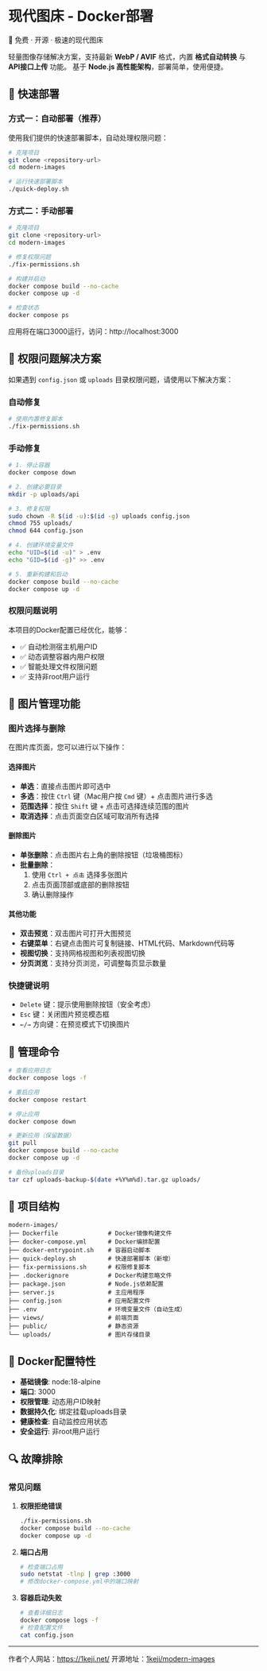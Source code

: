 # 现代图床 - Docker部署

🚀 免费 · 开源 · 极速的现代图床

轻量图像存储解决方案，支持最新 **WebP / AVIF** 格式，内置 **格式自动转换** 与 **API接口上传** 功能。
基于 **Node.js 高性能架构**，部署简单，使用便捷。

## 🚀 快速部署

### 方式一：自动部署（推荐）

使用我们提供的快速部署脚本，自动处理权限问题：

```bash
# 克隆项目
git clone <repository-url>
cd modern-images

# 运行快速部署脚本
./quick-deploy.sh
```

### 方式二：手动部署

```bash
# 克隆项目
git clone <repository-url>
cd modern-images

# 修复权限问题
./fix-permissions.sh

# 构建并启动
docker compose build --no-cache
docker compose up -d

# 检查状态
docker compose ps
```

应用将在端口3000运行，访问：http://localhost:3000

## 🔧 权限问题解决方案

如果遇到 `config.json` 或 `uploads` 目录权限问题，请使用以下解决方案：

### 自动修复

```bash
# 使用内置修复脚本
./fix-permissions.sh
```

### 手动修复

```bash
# 1. 停止容器
docker compose down

# 2. 创建必要目录
mkdir -p uploads/api

# 3. 修复权限
sudo chown -R $(id -u):$(id -g) uploads config.json
chmod 755 uploads/
chmod 644 config.json

# 4. 创建环境变量文件
echo "UID=$(id -u)" > .env
echo "GID=$(id -g)" >> .env

# 5. 重新构建和启动
docker compose build --no-cache
docker compose up -d
```

### 权限问题说明

本项目的Docker配置已经优化，能够：

- ✅ 自动检测宿主机用户ID
- ✅ 动态调整容器内用户权限
- ✅ 智能处理文件权限问题
- ✅ 支持非root用户运行

## 📸 图片管理功能

### 图片选择与删除

在图片库页面，您可以进行以下操作：

#### 选择图片
- **单选**：直接点击图片即可选中
- **多选**：按住 `Ctrl` 键（Mac用户按 `Cmd` 键）+ 点击图片进行多选
- **范围选择**：按住 `Shift` 键 + 点击可选择连续范围的图片
- **取消选择**：点击页面空白区域可取消所有选择

#### 删除图片
- **单张删除**：点击图片右上角的删除按钮（垃圾桶图标）
- **批量删除**：
  1. 使用 `Ctrl + 点击` 选择多张图片
  2. 点击页面顶部或底部的删除按钮
  3. 确认删除操作

#### 其他功能
- **双击预览**：双击图片可打开大图预览
- **右键菜单**：右键点击图片可复制链接、HTML代码、Markdown代码等
- **视图切换**：支持网格视图和列表视图切换
- **分页浏览**：支持分页浏览，可调整每页显示数量

### 快捷键说明
- `Delete` 键：提示使用删除按钮（安全考虑）
- `Esc` 键：关闭图片预览模态框
- `←/→` 方向键：在预览模式下切换图片

## 🔧 管理命令

```bash
# 查看应用日志
docker compose logs -f

# 重启应用
docker compose restart

# 停止应用
docker compose down

# 更新应用（保留数据）
git pull
docker compose build --no-cache
docker compose up -d

# 备份uploads目录
tar czf uploads-backup-$(date +%Y%m%d).tar.gz uploads/
```

## 📁 项目结构

```
modern-images/
├── Dockerfile              # Docker镜像构建文件
├── docker-compose.yml      # Docker编排配置  
├── docker-entrypoint.sh    # 容器启动脚本
├── quick-deploy.sh         # 快速部署脚本（新增）
├── fix-permissions.sh      # 权限修复脚本
├── .dockerignore           # Docker构建忽略文件
├── package.json            # Node.js依赖配置
├── server.js               # 主应用程序
├── config.json             # 应用配置文件
├── .env                    # 环境变量文件（自动生成）
├── views/                  # 前端页面
├── public/                 # 静态资源
└── uploads/                # 图片存储目录
```

## 🐳 Docker配置特性

- **基础镜像**: node:18-alpine
- **端口**: 3000
- **权限管理**: 动态用户ID映射
- **数据持久化**: 绑定挂载uploads目录
- **健康检查**: 自动监控应用状态
- **安全运行**: 非root用户运行

## 🔍 故障排除

### 常见问题

1. **权限拒绝错误**
   ```bash
   ./fix-permissions.sh
   docker compose build --no-cache
   docker compose up -d
   ```

2. **端口占用**
   ```bash
   # 检查端口占用
   sudo netstat -tlnp | grep :3000
   # 修改docker-compose.yml中的端口映射
   ```

3. **容器启动失败**
   ```bash
   # 查看详细日志
   docker compose logs -f
   # 检查配置文件
   cat config.json
   ```

---

作者个人网站：https://1keji.net/
开源地址：[1keji/modern-images](https://github.com/1keji/modern-images)
